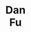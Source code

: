 ---
layout: page
title: <b>Dan</b> <br> Fu
description: Stanford University, Together
img: assets/img/dan.jpeg
redirect: https://www.danfu.org
importance: 3
category: organizer
---